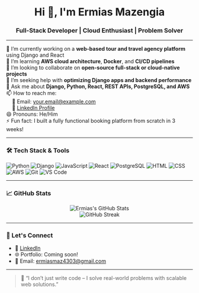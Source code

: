 <h1 align="center">Hi 👋, I'm Ermias Mazengia</h1>
<h3 align="center">Full-Stack Developer | Cloud Enthusiast | Problem Solver</h3>

---

🔭 I’m currently working on a **web-based tour and travel agency platform** using Django and React  
🌱 I’m learning **AWS cloud architecture**, **Docker**, and **CI/CD pipelines**  
👯 I’m looking to collaborate on **open-source full-stack or cloud-native projects**  
🤔 I’m seeking help with **optimizing Django apps and backend performance**  
💬 Ask me about **Django, Python, React, REST APIs, PostgreSQL, and AWS**  
📫 How to reach me:  
&nbsp;&nbsp;&nbsp;&nbsp;📧 Email: your.email@example.com  
&nbsp;&nbsp;&nbsp;&nbsp;💼 [LinkedIn Profile](https://www.linkedin.com/in/ermias-mazengia-0a22bb1b2)  
😄 Pronouns: He/Him  
⚡ Fun fact: I built a fully functional booking platform from scratch in 3 weeks!

---

### 🛠️ Tech Stack & Tools

![Python](https://img.shields.io/badge/-Python-3776AB?style=flat&logo=python&logoColor=white)
![Django](https://img.shields.io/badge/-Django-092E20?style=flat&logo=django&logoColor=white)
![JavaScript](https://img.shields.io/badge/-JavaScript-F7DF1E?style=flat&logo=javascript&logoColor=black)
![React](https://img.shields.io/badge/-React-61DAFB?style=flat&logo=react&logoColor=black)
![PostgreSQL](https://img.shields.io/badge/-PostgreSQL-4169E1?style=flat&logo=postgresql&logoColor=white)
![HTML](https://img.shields.io/badge/-HTML5-E34F26?style=flat&logo=html5&logoColor=white)
![CSS](https://img.shields.io/badge/-CSS3-1572B6?style=flat&logo=css3&logoColor=white)
![AWS](https://img.shields.io/badge/-AWS-232F3E?style=flat&logo=amazon-aws&logoColor=white)
![Git](https://img.shields.io/badge/-Git-F05032?style=flat&logo=git&logoColor=white)
![VS Code](https://img.shields.io/badge/-VS%20Code-007ACC?style=flat&logo=visual-studio-code&logoColor=white)

---

### 📈 GitHub Stats

<p align="center">
  <img src="https://github-readme-stats.vercel.app/api?username=Ermias43&show_icons=true&theme=tokyonight" alt="Ermias's GitHub Stats" />
  <br />
  <img src="https://streak-stats.demolab.com?user=Ermias43&theme=tokyonight" alt="GitHub Streak" />
</p>

---

### 🔗 Let's Connect

- 💼 [LinkedIn](https://www.linkedin.com/in/ermias-mazengia-0a22bb1b2)
- 🌐 Portfolio: Coming soon!
- 📨 Email: ermiasmaz4303@gmail.com 

---

> 🚀 “I don’t just write code – I solve real-world problems with scalable web solutions.”

 

